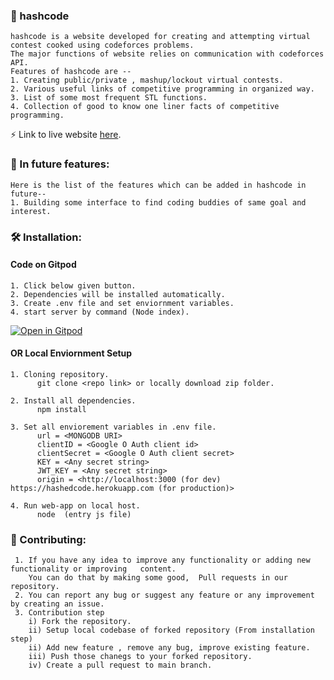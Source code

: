 ### :rocket: hashcode
    hashcode is a website developed for creating and attempting virtual contest cooked using codeforces problems.
    The major functions of website relies on communication with codeforces API.
    Features of hashcode are -- 
    1. Creating public/private , mashup/lockout virtual contests.
    2. Various useful links of competitive programming in organized way.
    3. List of some most frequent STL functions.
    4. Collection of good to know one liner facts of competitive programming.
    
   :zap: Link to live website <a href="https://hashedcode.herokuapp.com" target="_blank">here</a>.
    
### :dart: In future features: 
    Here is the list of the features which can be added in hashcode in future--
    1. Building some interface to find coding buddies of same goal and interest. 

### :hammer_and_wrench: Installation:
#### Code on Gitpod 
    1. Click below given button.
    2. Dependencies will be installed automatically.
    3. Create .env file and set enviornment variables.
    4. start server by command (Node index).
    
[![Open in Gitpod](https://gitpod.io/button/open-in-gitpod.svg)](https://gitpod.io/#https://github.com/maskmanlucifer/hashcode)

#### OR Local Enviornment Setup
    1. Cloning repository.
          git clone <repo link> or locally download zip folder.
          
    2. Install all dependencies.
          npm install
          
    3. Set all enviorement variables in .env file.
          url = <MONGODB URI>
          clientID = <Google O Auth client id>
          clientSecret = <Google O Auth client secret>
          KEY = <Any secret string>
          JWT_KEY = <Any secret string>
          origin = <http://localhost:3000 (for dev) https://hashedcode.herokuapp.com (for production)>
       
    4. Run web-app on local host.
          node  (entry js file)
       
### :wrench: Contributing:
     1. If you have any idea to improve any functionality or adding new functionality or improving   content.
        You can do that by making some good,  Pull requests in our repository.
     2. You can report any bug or suggest any feature or any improvement by creating an issue.
     3. Contribution step 
        i) Fork the repository.
        ii) Setup local codebase of forked repository (From installation step)
        ii) Add new feature , remove any bug, improve existing feature.
        iii) Push those chanegs to your forked repository.
        iv) Create a pull request to main branch.
     

